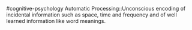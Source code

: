 #cognitive-psychology 
Automatic Processing::Unconscious encoding of incidental information such as space, time and frequency and of well learned information like word meanings.
<!--SR:!2024-04-13,4,230-->